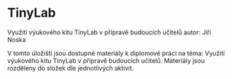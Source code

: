 # TinyLab
Využití výukového kitu TinyLab v přípravě budoucích učitelů
autor: Jiří Noska

V tomto úložišti jsou dostupné materiály k diplomové práci na téma: Využití výukového kitu TinyLab v přípravě budoucích učitelů. 
Materiály jsou rozděleny do složek dle jednotlivých aktivit. 
